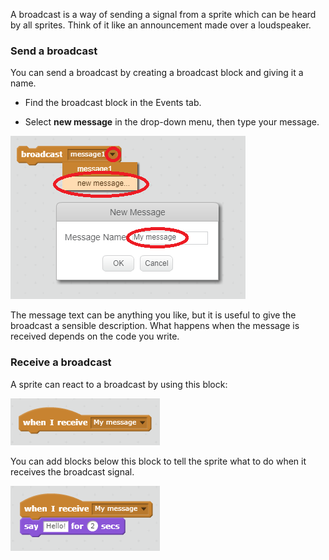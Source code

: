 A broadcast is a way of sending a signal from a sprite which can be heard by all sprites. Think of it like an announcement made over a loudspeaker.

### Send a broadcast
You can send a broadcast by creating a broadcast block and giving it a name.

+ Find the broadcast block in the Events tab.

+ Select **new message** in the drop-down menu, then type your message.

![Create a broadcast](images/create-a-broadcast.png)

The message text can be anything you like, but it is useful to give the broadcast a sensible description. What happens when the message is received depends on the code you write.

### Receive a broadcast

A sprite can react to a broadcast by using this block:

![Receive a broadcast](images/receive-a-broadcast.png)

You can add blocks below this block to tell the sprite what to do when it receives the broadcast signal.

![Receive example](images/receive-example.png)
